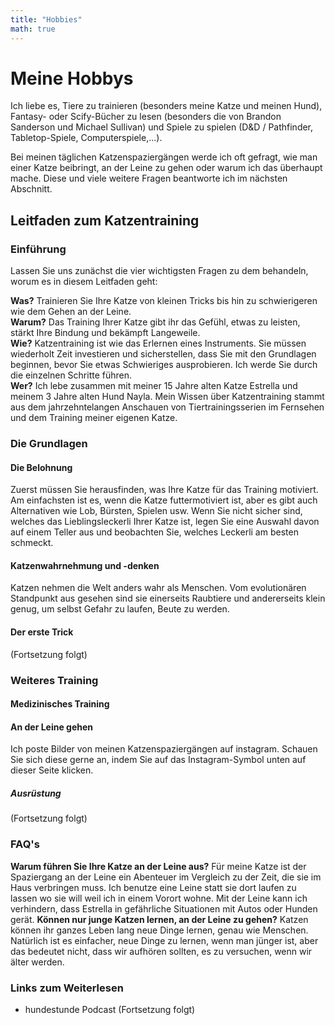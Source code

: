 ```yaml
---
title: "Hobbies"
math: true
---
```


# Meine Hobbys

Ich liebe es, Tiere zu trainieren (besonders meine Katze und meinen Hund), Fantasy- oder Scify-Bücher zu lesen (besonders die von Brandon Sanderson und Michael Sullivan) und Spiele zu spielen (D&D / Pathfinder, Tabletop-Spiele, Computerspiele,...).

Bei meinen täglichen Katzenspaziergängen werde ich oft gefragt, wie man einer Katze beibringt, an der Leine zu gehen oder warum ich das überhaupt mache. Diese und viele weitere Fragen beantworte ich im nächsten Abschnitt.


## Leitfaden zum Katzentraining

### Einführung
Lassen Sie uns zunächst die vier wichtigsten Fragen zu dem behandeln, worum es in diesem Leitfaden geht:

**Was?** Trainieren Sie Ihre Katze von kleinen Tricks bis hin zu schwierigeren wie dem Gehen an der Leine.   
**Warum?** Das Training Ihrer Katze gibt ihr das Gefühl, etwas zu leisten, stärkt Ihre Bindung und bekämpft Langeweile.   
**Wie?** Katzentraining ist wie das Erlernen eines Instruments. Sie müssen wiederholt Zeit investieren und sicherstellen, dass Sie mit den Grundlagen beginnen, bevor Sie etwas Schwieriges ausprobieren. Ich werde Sie durch die einzelnen Schritte führen.   
**Wer?** Ich lebe zusammen mit meiner 15 Jahre alten Katze Estrella und meinem 3 Jahre alten Hund Nayla. Mein Wissen über Katzentraining stammt aus dem jahrzehntelangen Anschauen von Tiertrainingsserien im Fernsehen und dem Training meiner eigenen Katze.    

### Die Grundlagen
#### Die Belohnung
Zuerst müssen Sie herausfinden, was Ihre Katze für das Training motiviert. Am einfachsten ist es, wenn die Katze futtermotiviert ist, aber es gibt auch Alternativen wie Lob, Bürsten, Spielen usw. Wenn Sie nicht sicher sind, welches das Lieblingsleckerli Ihrer Katze ist, legen Sie eine Auswahl davon auf einem Teller aus und beobachten Sie, welches Leckerli am besten schmeckt.



#### Katzenwahrnehmung und -denken
Katzen nehmen die Welt anders wahr als Menschen. Vom evolutionären Standpunkt aus gesehen sind sie einerseits Raubtiere und andererseits klein genug, um selbst Gefahr zu laufen, Beute zu werden.

#### Der erste Trick

(Fortsetzung folgt)

### Weiteres Training

#### Medizinisches Training

#### An der Leine gehen
Ich poste Bilder von meinen Katzenspaziergängen auf instagram. Schauen Sie sich diese gerne an, indem Sie auf das Instagram-Symbol unten auf dieser Seite klicken.

##### Ausrüstung

(Fortsetzung folgt)


### FAQ's
**Warum führen Sie Ihre Katze an der Leine aus?** Für meine Katze ist der Spaziergang an der Leine ein Abenteuer im Vergleich zu der Zeit, die sie im Haus verbringen muss. Ich benutze eine Leine statt sie dort laufen zu lassen wo sie will weil ich in einem Vorort wohne. Mit der Leine kann ich verhindern, dass Estrella in gefährliche Situationen mit Autos oder Hunden gerät.
**Können nur junge Katzen lernen, an der Leine zu gehen?** Katzen können ihr ganzes Leben lang neue Dinge lernen, genau wie Menschen. Natürlich ist es einfacher, neue Dinge zu lernen, wenn man jünger ist, aber das bedeutet nicht, dass wir aufhören sollten, es zu versuchen, wenn wir älter werden.


### Links zum Weiterlesen

* hundestunde Podcast
(Fortsetzung folgt)
